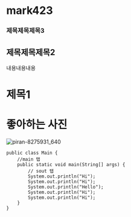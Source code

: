 # mark423

### 제목제목제목3
## 제목제목제목2
내용내용내용
# 제목1

# 좋아하는 사진
![piran-8275931_640](https://github.com/ShinYunkyung/mark423/assets/162933887/4a5970ae-0057-4c69-a390-44a58e40c461)



```
public class Main {
    //main 탭
    public static void main(String[] args) {
        // sout 탭
        System.out.println("Hi");
        System.out.println("Hi");
        System.out.println("Hello");
        System.out.println("Hi");
        System.out.println("Hi");
    }
}
```
